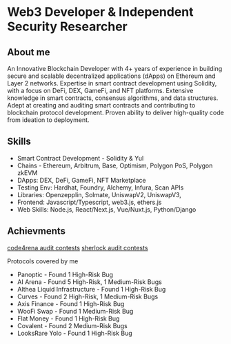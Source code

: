 # Web3 Developer & Independent Security Researcher

## About me
An Innovative Blockchain Developer with 4+ years of experience in building secure and scalable decentralized applications (dApps) on Ethereum and Layer
2 networks. Expertise in smart contract development using Solidity, with a focus on DeFi, DEX, GameFi, and NFT platforms. Extensive knowledge in smart contracts, consensus algorithms, and data structures. Adept at creating and
auditing smart contracts and contributing to blockchain protocol development. 
Proven ability to deliver high-quality code from ideation to deployment.

## Skills
- Smart Contract Development - Solidity & Yul
- Chains - Ethereum, Arbitrum, Base, Optimism, Polygon PoS, Polygon zkEVM
- DApps: DEX, DeFi, GameFi, NFT Marketplace
- Testing Env: Hardhat, Foundry, Alchemy, Infura, Scan APIs
- Libraries: Openzepplin, Solmate, UniswapV2, UniswapV3,
- Frontend: Javascript/Typescript, web3.js, ethers.js
- Web Skills: Node.js, React/Next.js, Vue/Nuxt.js, Python/Django

## Achievments
[code4rena audit contests](https://code4rena.com/@petro_1912)
[sherlock audit contests](https://audits.sherlock.xyz/watson/petro1912)

Protocols covered by me

- Panoptic - Found 1 High-Risk Bug
- AI Arena - Found 5 High-Risk, 1 Medium-Risk Bugs
- Althea Liquid Infrastructure - Found 1 High-Risk Bug
- Curves - Found 2 High-Risk, 1 Medium-Risk Bugs
- Axis Finance - Found 1 High-Risk Bug
- WooFi Swap - Found 1 Medium-Risk Bug
- Flat Money - Found 1 High-Risk Bug
- Covalent - Found 2 Medium-Risk Bugs
- LooksRare Yolo - Found 1 High-Risk Bug
